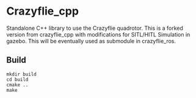 # Crazyflie_cpp

Standalone C++ library to use the Crazyflie quadrotor.
This is a forked version from crazyflie_cpp with modifications for SITL/HITL Simulation in gazebo. 
This will be eventually used as submodule in crazyflie_ros.

## Build

```
mkdir build
cd build
cmake ..
make
```
